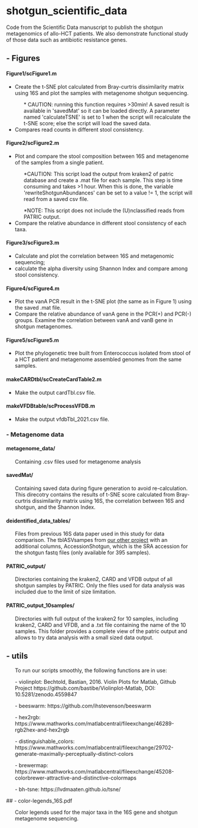 # shotgun_scientific_data
 Code from the Scientific Data manuscript to publish the shotgun metagenomics of allo-HCT patients. We also demonstrate functional study of those data such as antibiotic resistance genes. 

## - Figures
#### Figure1/scFigure1.m
 
<ul>
 <li>Create the t-SNE plot calculated from Bray-curtris dissimilarity matrix using 16S and plot the samples with metagenome shotgun sequencing.  </li> 
  <ul> * CAUTION: running this function requires >30min! A saved result is available in 'savedMat' so it can be loaded directly. A parameter named 'calculateTSNE' is set to 1 when the script will recalculate the t-SNE score; else the script will load the saved data.</li>
 </ul>
 <li>Compares read counts in different stool consistency. </li>
</ul> 

#### Figure2/scFigure2.m

<ul>
   <li>Plot and compare the stool composition between 16S and metagenome of the samples from a single patient. </li> 
   <ul> *CAUTION: This script load the output from kraken2 of patric database and create a .mat file for each sample. This step is time consuming and takes >1 hour. When this is done, the variable 'rewriteShotgunAbundances' can be set to a value != 1, the script will read from a saved csv file. 
 </ul>
    </li> 
    <ul>*NOTE: This script does not include the (U)nclassified reads from PATRIC output.
   </ul>
   <li> Compare the relative abundance in different stool consistency of each taxa. </li>
</ul>

#### Figure3/scFigure3.m
<ul>
   <li>Calculate and plot the correlation between 16S and metagenomic sequencing; 
   <li>calculate the alpha diversity using Shannon Index and compare among stool consistency.  </li>
</ul>

#### Figure4/scFigure4.m
<ul>
   <li>Plot the vanA PCR result in the t-SNE plot (the same as in Figure 1) using the saved .mat file. 
   <li>Compare the relative abundance of vanA gene in the PCR(+) and PCR(-) groups. Examine the correlation between vanA  and vanB gene in shotgun metagenomes. </li>
</ul> 

#### Figure5/scFigure5.m
<ul>
   <li>Plot the phylogenetic tree built from Enterococcus isolated from stool of a HCT patient and metagenome assembled genomes from the same samples.  </li>
</ul> 

#### makeCARDtbl/scCreateCardTable2.m
<ul>
   <li>Make the output cardTbl.csv file.  </li>
</ul> 

#### makeVFDBtable/scProcessVFDB.m
<ul>
   <li>Make the output vfdbTbl_2021.csv file.  </li>
</ul> 


### - Metagenome data
#### metagenome_data/
<ul>
 Containing .csv files used for metagenome analysis
</ul>

#### savedMat/
<ul>
Containing saved data during figure generation to avoid re-calculation. This direcotry contains the results of t-SNE score calculated from Bray-curtris dissimilarity matrix using 16S, the correlation between 16S and shotgun, and the Shannon Index. 
</ul>

#### deidentified_data_tables/
<ul>
 Files from previous 16S data paper used in this study for data comparison. The tblASVsampes from <a href="https://github.com/liaochen1988/MSKCC_Microbiome_SD2021_Scripts">our other project</a> with an additional columns, AccessionShotgun, which is the SRA accession for the shotgun fastq files (only available for 395 samples).</ul>

#### PATRIC_output/
<ul>
Directories containing the kraken2, CARD and VFDB output of all shotgun samples by PATRIC. Only the files used for data analysis was included due to the limit of size limitation. </ul>

#### PATRIC_output_10samples/
<ul> 
 Directories with full output of the kraken2 for 10 samples, including kraken2, CARD and VFDB, and a .txt file containing the name of the 10 samples. This folder provides a complete view of the patric output and allows to try data analysis with a small sized data output. </ul>

## - utils
<ul>
 To run our scripts smoothly, the following functions are in use: 
 </ul>
 <ul> - violinplot: Bechtold, Bastian, 2016. Violin Plots for Matlab, Github Project
https://github.com/bastibe/Violinplot-Matlab, DOI: 10.5281/zenodo.4559847
 </ul>

 <ul> - beeswarm: https://github.com/ihstevenson/beeswarm
 </ul>
  <ul> - hex2rgb: https://www.mathworks.com/matlabcentral/fileexchange/46289-rgb2hex-and-hex2rgb
 </ul>
 <ul> - distinguishable_colors: https://www.mathworks.com/matlabcentral/fileexchange/29702-generate-maximally-perceptually-distinct-colors
 </ul>
 <ul> - brewermap: https://www.mathworks.com/matlabcentral/fileexchange/45208-colorbrewer-attractive-and-distinctive-colormaps
 </ul>
 <ul> - bh-tsne: https://lvdmaaten.github.io/tsne/

 </ul>
## - color-legends_16S.pdf
<ul>
  Color legends used for the major taxa in the 16S gene and shotgun metagenome sequencing.
 </ul>
